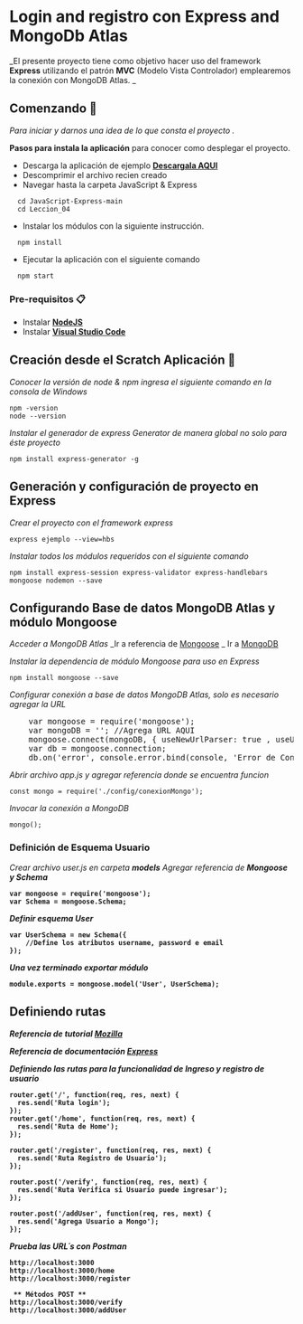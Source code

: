 # Login and registro con Express and MongoDb Atlas

_El presente proyecto tiene como objetivo hacer uso del framework <b>Express</b> utilizando el patrón <b>MVC</b> (Modelo Vista Controlador) emplearemos
la conexión con MongoDB Atlas.
_

## Comenzando 🚀

_Para iniciar y darnos una idea de lo que consta el proyecto ._

**Pasos para instala la aplicación** para conocer como desplegar el proyecto.
  * Descarga la aplicación de ejemplo <b><a href="https://github.com/gbarron2014/JavaScript-Express/archive/refs/heads/main.zip">Descargala AQUI</a></b>
  * Descomprimir el archivo recien creado
  * Navegar hasta la carpeta JavaScript & Express
  ```
    cd JavaScript-Express-main
    cd Leccion_04
  ```
  * Instalar los módulos con la siguiente instrucción.
  ```
    npm install
  ```

  * Ejecutar la aplicación con el siguiente comando
  ```
    npm start
  ```

### Pre-requisitos 📋

* Instalar <b><a href="https://nodejs.org/es/download/">NodeJS</a></b>
* Instalar <b><a href="https://code.visualstudio.com/download">Visual Studio Code </a></b>

## Creación desde el Scratch Aplicación 🔧
_Conocer la versión de node & npm ingresa el siguiente comando en la consola de Windows_
```
npm -version
node --version
```
_Instalar el generador de express Generator de manera global no solo para éste proyecto_
```
npm install express-generator -g
```
## Generación y configuración de proyecto en Express
_Crear el proyecto con el framework express_
```
express ejemplo --view=hbs
```
_Instalar todos los módulos requeridos con el siguiente comando_
```
npm install express-session express-validator express-handlebars mongoose nodemon --save
```
## Configurando Base de datos MongoDB Atlas y módulo Mongoose
_Acceder a MongoDB Atlas_
_Ir a referencia de <a href="https://mongoosejs.com/docs/populate.html">Mongoose</a> _
Ir a <a href="https://cloud.mongodb.com/">MongoDB</a>

_Instalar la dependencia de módulo Mongoose para uso en Express_
```
npm install mongoose --save
```
_Configurar conexión a base de datos MongoDB Atlas, solo es necesario agregar la URL_
<pre>
    var mongoose = require('mongoose');
    var mongoDB = ''; //Agrega URL AQUI
    mongoose.connect(mongoDB, { useNewUrlParser: true , useUnifiedTopology: true});
    var db = mongoose.connection;
    db.on('error', console.error.bind(console, 'Error de Conexion a MongoDB'));
</pre>

_Abrir archivo app.js y agregar referencia donde se encuentra funcion_
```
const mongo = require('./config/conexionMongo');
```
_Invocar la conexión a MongoDB_
```
mongo();
```
### Definición de Esquema Usuario
_Crear archivo user.js en carpeta <b>models</b>_
_Agregar referencia de <b>Mongoose y Schema </a>_
```
var mongoose = require('mongoose');
var Schema = mongoose.Schema;
```
_Definir esquema User_
```
var UserSchema = new Schema({
    //Define los atributos username, password e email
});
```
_Una vez terminado exportar módulo_
```
module.exports = mongoose.model('User', UserSchema);
```
## Definiendo rutas
_Referencia de tutorial <a href="https://developer.mozilla.org/en-US/docs/Learn/Server-side/Express_Nodejs/routes">Mozilla</a>_<p>
_Referencia de documentación <a href="https://expressjs.com/es/api.html#router">Express</a>_<p>

_Definiendo las rutas para la funcionalidad de Ingreso y registro de usuario_
```
router.get('/', function(req, res, next) {
  res.send('Ruta login');
});
router.get('/home', function(req, res, next) {
  res.send('Ruta de Home');
});

router.get('/register', function(req, res, next) {
  res.send('Ruta Registro de Usuario');
});

router.post('/verify', function(req, res, next) {
  res.send('Ruta Verifica si Usuario puede ingresar');
});

router.post('/addUser', function(req, res, next) {
  res.send('Agrega Usuario a Mongo');
});
```
_Prueba las URL´s con Postman_
```
http://localhost:3000
http://localhost:3000/home
http://localhost:3000/register

 ** Métodos POST **
http://localhost:3000/verify
http://localhost:3000/addUser


 
```
